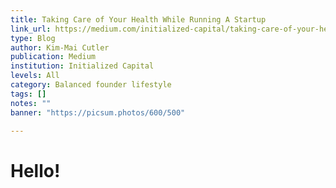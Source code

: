 ```yaml
---
title: Taking Care of Your Health While Running A Startup
link_url: https://medium.com/initialized-capital/taking-care-of-your-health-while-running-a-startup-c85ccb66edc
type: Blog
author: Kim-Mai Cutler
publication: Medium
institution: Initialized Capital
levels: All
category: Balanced founder lifestyle
tags: []
notes: ""
banner: "https://picsum.photos/600/500"

---
```


# Hello!
